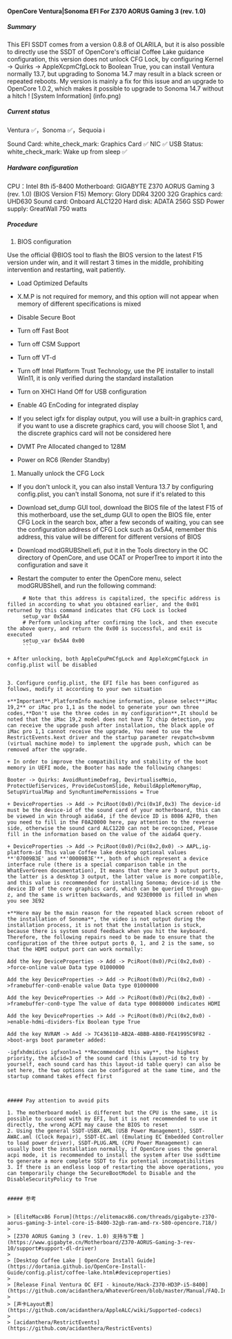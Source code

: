 #### OpenCore  Ventura|Sonoma  EFI For  Z370 AORUS Gaming 3 (rev. 1.0)  

##### Summary

This EFI SSDT comes from a version 0.8.8 of OLARILA, but it is also possible to directly use the SSDT of OpenCore's official Coffee Lake guidance configuration, this version does not unlock CFG Lock, by configuring Kernel -> Quirks -> AppleXcpmCfgLock to Boolean True, you can install Ventura normally 13.7, but upgrading to Sonoma 14.7 may result in a black screen or repeated reboots. My version is mainly a fix for this issue and an upgrade to OpenCore 1.0.2, which makes it possible to upgrade to Sonoma 14.7 without a hitch
! [System Information] (info.png)

##### Current status

Ventura :white_check_mark:，Sonoma :white_check_mark:，Sequoia :information_source:

Sound Card: white_check_mark: 
Graphics Card :white_check_mark: 
NIC :white_check_mark: 
USB Status: white_check_mark: 
Wake up from sleep :white_check_mark: 

##### Hardware configuration

CPU：Intel 8th i5-8400
Motherboard: GIGABYTE Z370 AORUS Gaming 3 (rev. 1.0) (BIOS Version F15)
Memory: Glory DDR4 3200 32G
Graphics card: UHD630
Sound card: Onboard ALC1220
Hard disk: ADATA 256G SSD
Power supply: GreatWall 750 watts

##### Procedure

1. BIOS configuration

Use the official @BIOS tool to flash the BIOS version to the latest F15 version under win, and it will restart 3 times in the middle, prohibiting intervention and restarting, wait patiently.

+ Load Optimized Defaults

+ X.M.P is not required for memory, and this option will not appear when memory of different specifications is mixed 

+ Disable Secure Boot

+ Turn off Fast Boot

+ Turn off CSM Support

+ Turn off VT-d

+ Turn off Intel Platform Trust Technology, use the PE installer to install Win11, it is only verified during the standard installation

+ Turn on XHCI Hand Off for USB configuration

+ Enable 4G EnCoding for integrated display

+ If you select igfx for display output, you will use a built-in graphics card, if you want to use a discrete graphics card, you will choose Slot 1, and the discrete graphics card will not be considered here

+ DVMT Pre Allocated changed to 128M

+ Power on RC6 (Render Standby)

1. Manually unlock the CFG Lock

+ If you don't unlock it, you can also install Ventura 13.7 by configuring config.plist, you can't install Sonoma, not sure if it's related to this

+ Download set_dump GUI tool, download the BIOS file of the latest F15 of this motherboard, use the set_dump GUI to open the BIOS file, enter CFG Lock in the search box, after a few seconds of waiting, you can see the configuration address of CFG Lock such as 0x5A4, remember this address, this value will be different for different versions of BIOS

+ Download modGRUBShell.efi, put it in the Tools directory in the OC directory of OpenCore, and use OCAT or ProperTree to import it into the configuration and save it

+ Restart the computer to enter the OpenCore menu, select modGRUBShell, and run the following command:

```
     # Note that this address is capitalized, the specific address is filled in according to what you obtained earlier, and the 0x01 returned by this command indicates that CFG Lock is locked
     setup_var 0x5A4
     # Perform unlocking after confirming the lock, and then execute the above query, and return the 0x00 is successful, and exit is executed
     setup_var 0x5A4 0x00
     ```

+ After unlocking, both AppleCpuPmCfgLock and AppleXcpmCfgLock in config.plist will be disabled
     

3. Configure config.plist, the EFI file has been configured as follows, modify it according to your own situation

+**Important**,PlatformInfo machine information, please select**iMac 19,2** or iMac pro 1,1 as the model to generate your own three codes,**Don't use the three codes in my configuration**,It should be noted that the iMac 19,2 model does not have T2 chip detection, you can receive the upgrade push after installation, the black apple of iMac pro 1,1 cannot receive the upgrade, You need to use the RestrictEvents.kext driver and the startup parameter revpatch=sbvmm (virtual machine mode) to implement the upgrade push, which can be removed after the upgrade.

+ In order to improve the compatibility and stability of the boot memory in UEFI mode, the Booter has made the following changes:

Booter -> Quirks: AvoidRuntimeDefrag, DevirtualiseMmio, ProtectUefiServices, ProvideCustomSlide, RebuildAppleMemoryMap, SetupVirtualMap and SyncRuntimePermissions = True

+ DeviceProperties -> Add -> PciRoot(0x0)/Pci(0x1F,0x3) The device-id must be the device-id of the sound card of your motherboard, this can be viewed in win through aida64, if the device ID is 8086 A2F0, then you need to fill in the F0A20000 here, pay attention to the reverse side, otherwise the sound card ALC1220 can not be recognized, Please fill in the information based on the value of the aida64 query.

+ DeviceProperties -> Add -> PciRoot(0x0)/Pci(0x2,0x0) -> AAPL,ig-platform-id This value Coffee lake desktop optional values **'07009B3E' and **'00009B3E'**, both of which represent a device interface rule (there is a special comparison table in the WhatEverGreen documentation), It means that there are 3 output ports, the latter is a desktop 3 output, the latter value is more compatible, and this value is recommended for installing Sonoma; device-id is the device ID of the core graphics card, which can be queried through gpu-z, and the same is written backwards, and 923E0000 is filled in when you see 3E92

+**Here may be the main reason for the repeated black screen reboot of the installation of Sonoma**, the video is not output during the installation process, it is not that the installation is stuck, because there is system sound feedback when you hit the keyboard. Therefore, the following repairs need to be made to ensure that the configuration of the three output ports 0, 1, and 2 is the same, so that the HDMI output port can work normally:

Add the key DeviceProperties -> Add -> PciRoot(0x0)/Pci(0x2,0x0) ->force-online value Data type 01000000

Add the key DeviceProperties -> Add -> PciRoot(0x0)/Pci(0x2,0x0) ->framebuffer-con0-enable value Data type 01000000

Add the key DeviceProperties -> Add -> PciRoot(0x0)/Pci(0x2,0x0) ->framebuffer-con0-type The value of data type 00080000 indicates HDMI
   
Add the key DeviceProperties -> Add -> PciRoot(0x0)/Pci(0x2,0x0) ->enable-hdmi-dividers-fix Boolean type True
   
Add the key NVRAM -> Add -> 7C436110-AB2A-4BBB-A880-FE41995C9F82 ->boot-args boot parameter added:
     
-igfxhdmidivs igfxonln=1 **Recommended this way**, the highest priority, the alcid=3 of the sound card (this Layout-id to try by yourself, each sound card has this layout-id table query) can also be set here, the two options can be configured at the same time, and the startup command takes effect first
     
   

##### Pay attention to avoid pits

1. The motherboard model is different but the CPU is the same, it is possible to succeed with my EFI, but it is not recommended to use it directly, the wrong ACPI may cause the BIOS to reset
2. Using the general SSDT-USBX.AML (USB Power Management), SSDT-AWAC.aml (Clock Repair), SSDT-EC.aml (Emulating EC Embedded Controller to load power driver), SSDT-PLUG.AML (CPU Power Management) can usually boot the installation normally, if OpenCore uses the general acpi mode, it is recommended to install the system after Use ssdttime to generate a more complete SSDT to fix potential incompatibilities
3. If there is an endless loop of restarting the above operations, you can temporarily change the SecureBootModel to Disable and the DisableSecurityPolicy to True


##### 参考


> [EliteMacx86 Forum](https://elitemacx86.com/threads/gigabyte-z370-aorus-gaming-3-intel-core-i5-8400-32gb-ram-amd-rx-580-opencore.718/)
>
> [Z370 AORUS Gaming 3 (rev. 1.0) 支持与下载 ](https://www.gigabyte.cn/Motherboard/Z370-AORUS-Gaming-3-rev-10/support#support-dl-driver)
>
> [Desktop Coffee Lake | OpenCore Install Guide](https://dortania.github.io/OpenCore-Install-Guide/config.plist/coffee-lake.html#deviceproperties)
>
> [Release Final Ventura OC EFI · kinoute/Hack-Z370-HD3P-i5-8400](https://github.com/acidanthera/WhateverGreen/blob/master/Manual/FAQ.IntelHD.cn.md)
>
> [声卡Layout表](https://github.com/acidanthera/AppleALC/wiki/Supported-codecs)
>
> [acidanthera/RestrictEvents](https://github.com/acidanthera/RestrictEvents)